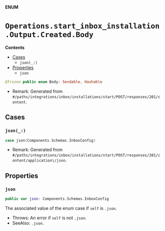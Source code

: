 **ENUM**

# `Operations.start_inbox_installation.Output.Created.Body`

**Contents**

- [Cases](#cases)
  - `json(_:)`
- [Properties](#properties)
  - `json`

```swift
@frozen public enum Body: Sendable, Hashable
```

- Remark: Generated from `#/paths/integrations/inbox/installations/start/POST/responses/201/content`.

## Cases
### `json(_:)`

```swift
case json(Components.Schemas.InboxConfig)
```

- Remark: Generated from `#/paths/integrations/inbox/installations/start/POST/responses/201/content/application\/json`.

## Properties
### `json`

```swift
public var json: Components.Schemas.InboxConfig
```

The associated value of the enum case if `self` is `.json`.

- Throws: An error if `self` is not `.json`.
- SeeAlso: `.json`.
